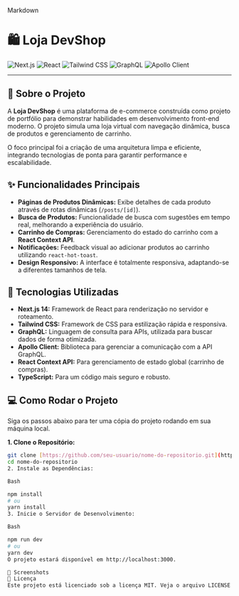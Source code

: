 Markdown

# 🛍️ Loja DevShop

![Next.js](https://img.shields.io/badge/next.js-000000?style=for-the-badge&logo=next.js&logoColor=white)
![React](https://img.shields.io/badge/react-61DAFB?style=for-the-badge&logo=react&logoColor=white)
![Tailwind CSS](https://img.shields.io/badge/tailwind_css-38B2AC?style=for-the-badge&logo=tailwind-css&logoColor=white)
![GraphQL](https://img.shields.io/badge/graphql-E10098?style=for-the-badge&logo=graphql&logoColor=white)
![Apollo Client](https://img.shields.io/badge/apollo_client-311C87?style=for-the-badge&logo=apollo-graphql&logoColor=white)

---

## 📄 Sobre o Projeto

A **Loja DevShop** é uma plataforma de e-commerce construída como projeto de portfólio para demonstrar habilidades em desenvolvimento front-end moderno. O projeto simula uma loja virtual com navegação dinâmica, busca de produtos e gerenciamento de carrinho.

O foco principal foi a criação de uma arquitetura limpa e eficiente, integrando tecnologias de ponta para garantir performance e escalabilidade.

## ✨ Funcionalidades Principais

- **Páginas de Produtos Dinâmicas:** Exibe detalhes de cada produto através de rotas dinâmicas (`/posts/[id]`).
- **Busca de Produtos:** Funcionalidade de busca com sugestões em tempo real, melhorando a experiência do usuário.
- **Carrinho de Compras:** Gerenciamento do estado do carrinho com a **React Context API**.
- **Notificações:** Feedback visual ao adicionar produtos ao carrinho utilizando `react-hot-toast`.
- **Design Responsivo:** A interface é totalmente responsiva, adaptando-se a diferentes tamanhos de tela.

## 🚀 Tecnologias Utilizadas

- **Next.js 14:** Framework de React para renderização no servidor e roteamento.
- **Tailwind CSS:** Framework de CSS para estilização rápida e responsiva.
- **GraphQL:** Linguagem de consulta para APIs, utilizada para buscar dados de forma otimizada.
- **Apollo Client:** Biblioteca para gerenciar a comunicação com a API GraphQL.
- **React Context API:** Para gerenciamento de estado global (carrinho de compras).
- **TypeScript:** Para um código mais seguro e robusto.

## 💻 Como Rodar o Projeto

Siga os passos abaixo para ter uma cópia do projeto rodando em sua máquina local.

**1. Clone o Repositório:**

```bash
git clone [https://github.com/seu-usuario/nome-do-repositorio.git](https://github.com/seu-usuario/nome-do-repositorio.git)
cd nome-do-repositorio
2. Instale as Dependências:

Bash

npm install
# ou
yarn install
3. Inicie o Servidor de Desenvolvimento:

Bash

npm run dev
# ou
yarn dev
O projeto estará disponível em http://localhost:3000.

📸 Screenshots
📝 Licença
Este projeto está licenciado sob a licença MIT. Veja o arquivo LICENSE para mais detalhes.

